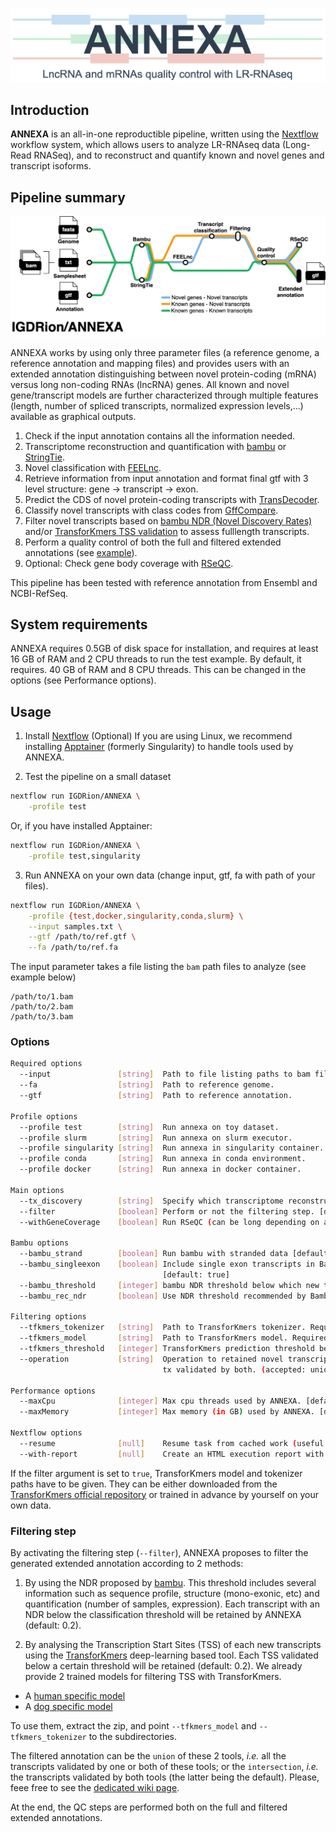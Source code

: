 ![ANNEXA logo](./img/ANNEXA_logo.png)


## Introduction

**ANNEXA** is an all-in-one reproductible pipeline, written using the [Nextflow](https://nextflow.io) workflow system, which allows users to analyze LR-RNAseq data (Long-Read RNASeq), and to reconstruct and quantify known and novel genes and transcript isoforms.

## Pipeline summary

![Metro map](./assets/metro_map.png)

ANNEXA works by using only three parameter files (a reference genome, a reference annotation and mapping files) and provides users with an extended annotation distinguishing between novel protein-coding (mRNA) versus long non-coding RNAs (lncRNA) genes. All known and novel gene/transcript models are further characterized through multiple features (length, number of spliced transcripts, normalized expression levels,...) available as graphical outputs.

1. Check if the input annotation contains all the information needed.
2. Transcriptome reconstruction and quantification with [bambu](https://github.com/GoekeLab/bambu) or [StringTie](https://github.com/gpertea/stringtie).
3. Novel classification with [FEELnc](https://github.com/tderrien/FEELnc).
4. Retrieve information from input annotation and format final gtf with 3 level structure: gene -> transcript -> exon.
5. Predict the CDS of novel protein-coding transcripts with [TransDecoder](https://github.com/TransDecoder/TransDecoder).
6. Classify novel transcripts with class codes from [GffCompare](https://ccb.jhu.edu/software/stringtie/gffcompare.shtml#transfrag-class-codes).
7. Filter novel transcripts based on [bambu NDR (Novel Discovery Rates)](https://github.com/GoekeLab/bambu) and/or [TransforKmers TSS validation](https://github.com/IGDRion/transforkmers) to assess fulllength transcripts.
8. Perform a quality control of both the full and filtered extended annotations (see [example](https://github.com/igdrion/ANNEXA/blob/master/examples/results/qc_gtf.pdf)).
9. Optional: Check gene body coverage with [RSeQC](http://rseqc.sourceforge.net/#genebody-coverage-py).

This pipeline has been tested with reference annotation from Ensembl and NCBI-RefSeq.

## System requirements
ANNEXA requires 0.5GB of disk space for installation, and requires at least 16 GB of RAM and 2 CPU threads to run the test example.
By default, it requires. 40 GB of RAM and 8 CPU threads. This can be changed in the options (see Performance options).

## Usage

1. Install [Nextflow](https://www.nextflow.io/docs/latest/getstarted.html#installation)
(Optional) If you are using Linux, we recommend installing [Apptainer](https://apptainer.org/docs/user/main/quick_start.html) (formerly Singularity) to handle tools used by ANNEXA.

2. Test the pipeline on a small dataset

```sh
nextflow run IGDRion/ANNEXA \
    -profile test
```

Or, if you have installed Apptainer: 

```sh
nextflow run IGDRion/ANNEXA \
    -profile test,singularity
```

3. Run ANNEXA on your own data (change input, gtf, fa with path of your files).

```sh
nextflow run IGDRion/ANNEXA \
    -profile {test,docker,singularity,conda,slurm} \
    --input samples.txt \
    --gtf /path/to/ref.gtf \
    --fa /path/to/ref.fa
```

The input parameter takes a file listing the `bam` path files to analyze (see example below)

```
/path/to/1.bam
/path/to/2.bam
/path/to/3.bam
```

### Options

```sh
Required options
  --input               [string]  Path to file listing paths to bam files.
  --fa                  [string]  Path to reference genome.
  --gtf                 [string]  Path to reference annotation.

Profile options
  --profile test        [string]  Run annexa on toy dataset.
  --profile slurm       [string]  Run annexa on slurm executor.
  --profile singularity [string]  Run annexa in singularity container.
  --profile conda       [string]  Run annexa in conda environment.
  --profile docker      [string]  Run annexa in docker container.

Main options
  --tx_discovery        [string]  Specify which transcriptome reconstruction tool to use. (accepted: bambu, stringtie2) [default: bambu]
  --filter              [boolean] Perform or not the filtering step. [default: true]
  --withGeneCoverage    [boolean] Run RSeQC (can be long depending on annotation and bam sizes). [default: false]

Bambu options
  --bambu_strand        [boolean] Run bambu with stranded data [default: true]
  --bambu_singleexon    [boolean] Include single exon transcripts in Bambu output or not. These are known to have a high frequency of false positives.
                                  [default: true]
  --bambu_threshold     [integer] bambu NDR threshold below which new transcripts are retained. [default: 0.2]
  --bambu_rec_ndr       [boolean] Use NDR threshold recommended by Bambu instead of preset threshold. [default: false]

Filtering options
  --tfkmers_tokenizer   [string]  Path to TransforKmers tokenizer. Required if filter option is activated.
  --tfkmers_model       [string]  Path to TransforKmers model. Required if filter activated.
  --tfkmers_threshold   [integer] TransforKmers prediction threshold below which new transcripts are retained. [default: 0.2]
  --operation           [string]  Operation to retained novel transcripts. 'union' retain tx validated by either bambu or transforkmers, 'intersection' retain
                                  tx validated by both. (accepted: union, intersection) [default: intersection]

Performance options
  --maxCpu              [integer] Max cpu threads used by ANNEXA. [default: 8]
  --maxMemory           [integer] Max memory (in GB) used by ANNEXA. [default: 40]

Nextflow options
  --resume              [null]    Resume task from cached work (useful for recovering from errors when using singularity).
  --with-report         [null]    Create an HTML execution report with metrics such as resource usage for each workflow process.
```

If the filter argument is set to `true`, TransforKmers model and tokenizer paths have to be given. They can be either downloaded from the [TransforKmers official repository](https://github.com/IGDRion/TransforKmers) or trained in advance by yourself on your own data.

### Filtering step

By activating the filtering step (`--filter`), ANNEXA proposes to filter the generated extended annotation according to 2 methods:

1. By using the NDR proposed by [bambu](https://github.com/GoekeLab/bambu). This threshold includes several information such as sequence profile, structure (mono-exonic, etc) and quantification (number of samples, expression). Each transcript with an NDR below the classification threshold will be retained by ANNEXA (default: 0.2).

2. By analysing the Transcription Start Sites (TSS) of each new transcripts using the [TransforKmers](https://github.com/IGDRion/TransforKmers) deep-learning based tool. Each TSS validated below a certain threshold will be retained (default: 0.2). We already provide 2 trained models for filtering TSS with TransforKmers.

- A [human specific model](https://genostack-api-swift.genouest.org/v1/AUTH_07c8a078861e436ba41c4416a821e5d0/transforkmers/hsa_5prime_bert_6-512.zip?temp_url_sig=59e4bd439f42fc2bb8953e78eae82306466917d2&temp_url_expires=2661501621)
- A [dog specific model](https://genostack-api-swift.genouest.org/v1/AUTH_07c8a078861e436ba41c4416a821e5d0/transforkmers/dog_5prime_bert_6-512.zip?temp_url_sig=a5378b6f2cc9ffc10b8f5d4fa6e535070d22f845&temp_url_expires=2661844043)

To use them, extract the zip, and point `--tfkmers_model` and `--tfkmers_tokenizer` to the subdirectories.

The filtered annotation can be the `union` of these 2 tools, _i.e._ all the transcripts validated by one or both of these tools; or the `intersection`, _i.e._ the transcripts validated by both tools (the latter being the default). Please, feee free to see the [dedicated wiki page](https://github.com/IGDRion/ANNEXA/wiki/ANNEXA-wiki#fitlering-operations).

At the end, the QC steps are performed both on the full and filtered extended annotations.